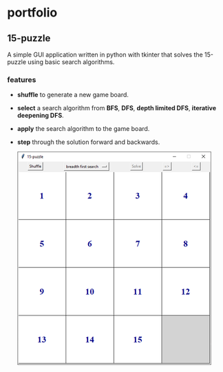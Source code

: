 # portfolio

## 15-puzzle

A simple GUI application written in python with tkinter that solves the 15-puzzle using basic search algorithms.

### features

- **shuffle**   to generate a new game board.
- **select**    a search algorithm from **BFS**, **DFS**, **depth limited DFS**, **iterative deepening DFS**.
- **apply**     the search algorithm to the game board.
- **step**      through the solution forward and backwards.

 	![alt text](/images/15-puzzle-pages.png)
